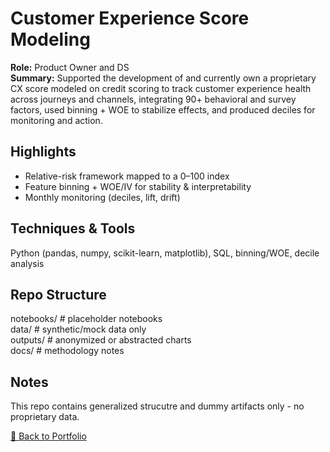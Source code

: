 # Customer Experience Score Modeling  

**Role:** Product Owner and DS  
**Summary:** Supported the development of and currently own a proprietary CX score modeled on credit scoring to track customer experience health across journeys and channels, integrating 90+ behavioral and survey factors, used binning + WOE to stabilize effects, and produced deciles for monitoring and action.  

## Highlights  
- Relative-risk framework mapped to a 0–100 index  
- Feature binning + WOE/IV for stability & interpretability  
- Monthly monitoring (deciles, lift, drift)  

## Techniques & Tools  
Python (pandas, numpy, scikit-learn, matplotlib), SQL, binning/WOE, decile analysis  

## Repo Structure  
notebooks/ # placeholder notebooks  
data/ # synthetic/mock data only  
outputs/ # anonymized or abstracted charts  
docs/ # methodology notes  

## Notes  
This repo contains generalized strucutre and dummy artifacts only - no proprietary data.  

[🔗 Back to Portfolio](https://qugraham.github.io)  
